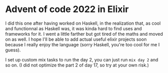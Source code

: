 # Advent of code 2022 in Elixir

I did this one after having worked on Haskell, in the realization that, as cool and functionnal as Haskell was, it was kinda hard to find uses and frameworks for it. I went a little farther but got tired of the maths and moved on as well. I hope I'll be able to add actual useful elixir projects soon because I really enjoy the language (sorry Haskell, you're too cool for me I guess).

I set up custom mix tasks to run the day 2, you can just run `mix day 2` and so on. 
(I did not optimize the part 2 of day 17, so try at your own risk.)
